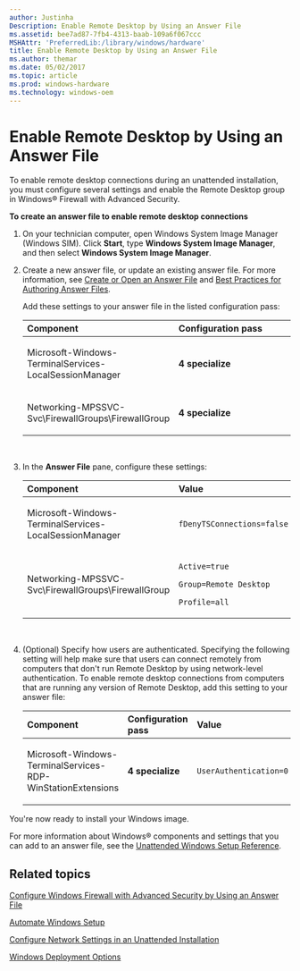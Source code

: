 ```yaml
---
author: Justinha
Description: Enable Remote Desktop by Using an Answer File
ms.assetid: bee7ad87-7fb4-4313-baab-109a6f067ccc
MSHAttr: 'PreferredLib:/library/windows/hardware'
title: Enable Remote Desktop by Using an Answer File
ms.author: themar
ms.date: 05/02/2017
ms.topic: article
ms.prod: windows-hardware
ms.technology: windows-oem
---
```


# Enable Remote Desktop by Using an Answer File


To enable remote desktop connections during an unattended installation, you must configure several settings and enable the Remote Desktop group in Windows® Firewall with Advanced Security.

**To create an answer file to enable remote desktop connections**

1.  On your technician computer, open Windows System Image Manager (Windows SIM). Click **Start**, type **Windows System Image Manager**, and then select **Windows System Image Manager**.

2.  Create a new answer file, or update an existing answer file. For more information, see [Create or Open an Answer File](https://msdn.microsoft.com/library/windows/hardware/dn915085) and [Best Practices for Authoring Answer Files](https://msdn.microsoft.com/library/windows/hardware/dn915073).

    Add these settings to your answer file in the listed configuration pass:

    <table>
    <colgroup>
    <col width="50%" />
    <col width="50%" />
    </colgroup>
    <thead>
    <tr class="header">
    <th align="left">Component</th>
    <th align="left">Configuration pass</th>
    </tr>
    </thead>
    <tbody>
    <tr class="odd">
    <td align="left"><p>Microsoft-Windows-TerminalServices-LocalSessionManager</p></td>
    <td align="left"><p><strong>4 specialize</strong></p></td>
    </tr>
    <tr class="even">
    <td align="left"><p>Networking-MPSSVC-Svc\FirewallGroups\FirewallGroup</p></td>
    <td align="left"><p><strong>4 specialize</strong></p></td>
    </tr>
    </tbody>
    </table>

     

3.  In the **Answer File** pane, configure these settings:

    <table>
    <colgroup>
    <col width="50%" />
    <col width="50%" />
    </colgroup>
    <thead>
    <tr class="header">
    <th align="left">Component</th>
    <th align="left">Value</th>
    </tr>
    </thead>
    <tbody>
    <tr class="odd">
    <td align="left"><p>Microsoft-Windows-TerminalServices-LocalSessionManager</p></td>
    <td align="left"><p><code>fDenyTSConnections=false</code></p></td>
    </tr>
    <tr class="even">
    <td align="left"><p>Networking-MPSSVC-Svc\FirewallGroups\FirewallGroup</p></td>
    <td align="left"><p><code>Active=true</code></p>
    <p><code>Group=Remote Desktop</code></p>
    <p><code>Profile=all</code></p></td>
    </tr>
    </tbody>
    </table>

     

4.  (Optional) Specify how users are authenticated. Specifying the following setting will help make sure that users can connect remotely from computers that don't run Remote Desktop by using network-level authentication. To enable remote desktop connections from computers that are running any version of Remote Desktop, add this setting to your answer file:

    <table>
    <colgroup>
    <col width="33%" />
    <col width="33%" />
    <col width="33%" />
    </colgroup>
    <thead>
    <tr class="header">
    <th align="left">Component</th>
    <th align="left">Configuration pass</th>
    <th align="left">Value</th>
    </tr>
    </thead>
    <tbody>
    <tr class="odd">
    <td align="left"><p>Microsoft-Windows-TerminalServices-RDP-WinStationExtensions</p></td>
    <td align="left"><p><strong>4 specialize</strong></p></td>
    <td align="left"><p><code>UserAuthentication=0</code></p></td>
    </tr>
    </tbody>
    </table>

You're now ready to install your Windows image.

For more information about Windows® components and settings that you can add to an answer file, see the [Unattended Windows Setup Reference](https://msdn.microsoft.com/library/windows/hardware/dn923277).

## <span id="related_topics"></span>Related topics


[Configure Windows Firewall with Advanced Security by Using an Answer File](configure-windows-firewall-with-advanced-security-by-using-an-answer-file.md)

[Automate Windows Setup](automate-windows-setup.md)

[Configure Network Settings in an Unattended Installation](configure-network-settings-in-an-unattended-installation.md)

[Windows Deployment Options](windows-deployment-options.md)

 

 






